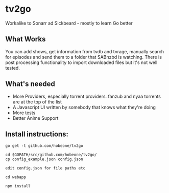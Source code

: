 # tv2go
Workalike to Sonarr ad Sickbeard - mostly to learn Go better

## What Works

You can add shows, get information from tvdb and tvrage, manually search for episodes and send them to a folder that SABnzbd is watching.  There is post processing functionality to import downloaded files but it's not well tested.

## What's needed

* More Providers, especially torrent providers. fanzub and nyaa torrents are at the top of the list
* A Javascript UI written by somebody that knows what they're doing
* More tests
* Better Anime Support

## Install instructions:

```
go get -t github.com/hobeone/tv2go

cd $GOPATH/src/github.com/hobeone/tv2go/
cp config_example.json config.json

edit config.json for file paths etc

cd webapp

npm install
```
